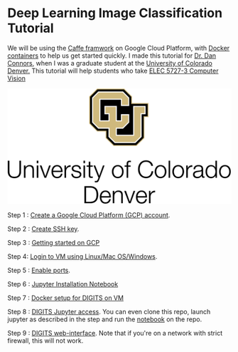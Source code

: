 # Deep Learning Image Classification Tutorial 

We will be using the [Caffe framwork](http://caffe.berkeleyvision.org) on Google Cloud Platform, with [Docker containers](https://en.wikipedia.org/wiki/Docker_(software)) to help us get started quickly. I  made this tutorial for [Dr. Dan Connors](http://www.ucdenver.edu/academics/colleges/Engineering/Programs/Electrical-Engineering/FacultyandStaff/Pages/DanConnors.aspx), when I was a graduate student at the  [University of Colorado Denver.](http://www.ucdenver.edu/academics/colleges/Engineering/Programs/Electrical-Engineering/Pages/ElectricalEngineering.aspx) This tutorial will help students who take [ELEC 5727-3 Computer Vision](http://catalog.ucdenver.edu/preview_course_nopop.php?catoid=10&coid=64812)

<kbd>
  <img src="/cudenver.png">
</kbd>

Step 1 : [Create a Google Cloud Platform (GCP) account](https://github.com/s3p02/jupyter_gcp_nvidia-docker_digits/tree/master/Step_GCP_Account).

Step 2 : [Create SSH key](https://github.com/s3p02/jupyter_gcp_nvidia-docker_digits/tree/master/create_ssh_mac_and_linux_and_windows).

Step 3 : [Getting started on GCP](https://github.com/s3p02/jupyter_gcp_nvidia-docker_digits/tree/master/gcp_console_getting_started)

Step 4: [Login to VM using Linux/Mac OS/Windows](https://github.com/s3p02/jupyter_gcp_nvidia-docker_digits/tree/master/SSH_INTO_GCP).

Step 5 : [Enable ports](https://github.com/s3p02/jupyter_gcp_nvidia-docker_digits/tree/master/GCP_ENABLE_PORTS).

Step 6 : [Jupyter Installation Notebook](https://github.com/s3p02/jupyter_gcp_nvidia-docker_digits/tree/master/gcp_install_anaconda_python)

Step 7 : [Docker setup for DIGITS on VM](https://github.com/s3p02/jupyter_gcp_nvidia-docker_digits/tree/master/building_digits_on_gcp_docker)

Step 8 : [DIGITS Jupyter access](https://github.com/s3p02/jupyter_gcp_nvidia-docker_digits/tree/master/digits_docker_jupyter).
You can even clone this repo, launch jupyter as described in the step and run the [notebook](https://github.com/s3p02/jupyter_gcp_nvidia-docker_digits/blob/master/gcp_docker_digits_jupyter.ipynb) on the repo.

Step 9 : [DIGITS web-interface](https://github.com/s3p02/jupyter_gcp_nvidia-docker_digits/tree/master/gcp_digits_web_gui). Note that if you're on a network with strict firewall, this will not work.
